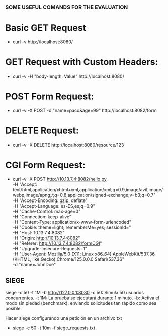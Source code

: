 ### SOME USEFUL COMANDS FOR THE EVALUATION
		
# Basic GET Request
-	curl -v http://localhost:8080/

# GET Request with Custom Headers:
-	curl -v -H "body-length: Value" http://localhost:8080/

# POST Form Request:
-	curl -v -X POST -d "name=paco&age=99" http://localhost:8082/form

# DELETE Request:
-	curl -v -X DELETE http://localhost:8080/resource/123

# CGI Form Request:
-	curl -v -X POST http://10.13.7.4:8082/hello.py \
     -H "Accept: text/html,application/xhtml+xml,application/xml;q=0.9,image/avif,image/webp,image/apng,*/*;q=0.8,application/signed-exchange;v=b3;q=0.7" \
     -H "Accept-Encoding: gzip, deflate" \
     -H "Accept-Language: es-ES,es;q=0.9" \
     -H "Cache-Control: max-age=0" \
     -H "Connection: keep-alive" \
     -H "Content-Type: application/x-www-form-urlencoded" \
     -H "Cookie: theme=light; rememberMe=yes; sessionId=" \
     -H "Host: 10.13.7.4:8082" \
     -H "Origin: http://10.13.7.4:8082" \
     -H "Referer: http://10.13.7.4:8082/formCGI" \
     -H "Upgrade-Insecure-Requests: 1" \
     -H "User-Agent: Mozilla/5.0 (X11; Linux x86_64) AppleWebKit/537.36 (KHTML, like Gecko) Chrome/125.0.0.0 Safari/537.36" \
     -d "name=JohnDoe"

## SIEGE

siege -c 50 -t 1M -b http://127.0.0.1:8080
-c 50: Simula 50 usuarios concurrentes.
-t 1M: La prueba se ejecutará durante 1 minuto.
-b: Activa el modo sin piedad (benchmark), enviando solicitudes tan rápido como sea posible.


Hacer siege configurando una petición en un archivo txt
-    siege -c 50 -t 10m -f siege_requests.txt

